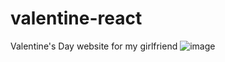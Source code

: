 # valentine-react
Valentine's Day website for my girlfriend
![image](https://github.com/user-attachments/assets/8a134a13-fd67-4a9e-95cd-d6017eed9507)

